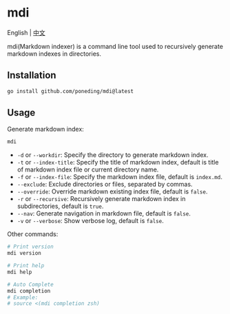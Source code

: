 # mdi

English | [中文](README_zh-CN.md)

mdi(Markdown indexer) is a command line tool used to recursively generate markdown indexes in directories.

## Installation

```bash
go install github.com/poneding/mdi@latest
```

## Usage

Generate markdown index:

```bash
mdi
```

- `-d` or `--workdir`: Specify the directory to generate markdown index.
- `-t` or `--index-title`: Specify the title of markdown index, default is title of markdown index file or current directory name.
- `-f` or `--index-file`: Specify the markdown index file, default is `index.md`.
- `--exclude`: Exclude directories or files, separated by commas.
- `--override`: Override markdown existing index file, default is `false`.
- `-r` or `--recursive`: Recursively generate markdown index in subdirectories, default is `true`.
- `--nav`: Generate navigation in markdown file, default is `false`.
- `-v` or `--verbose`: Show verbose log, default is `false`.

Other commands:

```bash
# Print version
mdi version

# Print help
mdi help

# Auto Complete
mdi completion
# Example:
# source <(mdi completion zsh)
```
